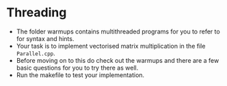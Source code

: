 # Threading

- The folder warmups contains multithreaded programs for you to refer to for syntax and hints.
- Your task is to implement vectorised matrix multiplication in the file `Parallel.cpp`.
- Before moving on to this do check out the warmups and there are a few basic questions for you to try there as well.
- Run the makefile to test your implementation.
